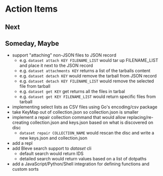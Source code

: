 
# Action Items

## Next

## Someday, Maybe

+ support "attaching" non-JSON files to JSON record
    + e.g. `dataset attach KEY FILENAME_LIST` would tar up FILENAME_LIST and place it next to the JSON record
    + e.g. `dataset attachments KEY` returns a list of the tarballs content
    + e.g. `dataset detach KEY` would remove the tarball from JSON record
    + e.g. `dataset detach KEY FILENAME_LIST` would remove the selected file from tarball
    + e.g. `dataset get KEY` get returns all the files in tarbal
    + e.g. `dataset get KEY FILENAME_LIST` would return specific files from tarball
+ implementing select lists as CSV files using Go's encoding/csv package 
+ take KeyMap out of collection.json so collection.json is smaller
+ implement a repair collection command that would allow replacing/re-creating collection.json and keys.json based on what is discovered on disc
    + `dataset repair COLLECTION_NAME` would rescan the disc and write a new keys.json and collection.json
+ add a repl
+ add Bleve search support to *dataset* cli
    + default search would return IDS
    + detailed search would return values based on a list of dotpaths
+ add a JavaScript/Python/Shell integration for defining functions and custom sorts
